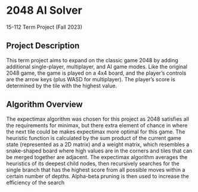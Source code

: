 # 2048 AI Solver
15-112 Term Project (Fall 2023)

## Project Description
This term project aims to expand on the classic game 2048 by adding additional single-player, multiplayer, and AI game modes. Like the original 2048 game, the game is played on a 4x4 board, and the player’s controls are the arrow keys (plus WASD for multiplayer). The player’s score is determined by the tile with the highest value.

## Algorithm Overview
The expectimax algorithm was chosen for this project as 2048 satisfies all the requirements for minimax, but there extra element of chance in where the next tile could be makes expectimax more optimal for this game. The heuristic function is calculated by the sum product of the current game state (represented as a 2D matrix) and a weight matrix, which resembles a snake-shaped board where high values are in the corners and tiles that can be merged together are adjacent. The expectimax algorithm averages the heuristics of its deepest child nodes, then recursively searches for the single branch that has the highest score from all possible moves within a certain number of depths. Alpha-beta pruning is then used to increase the efficiency of the search
